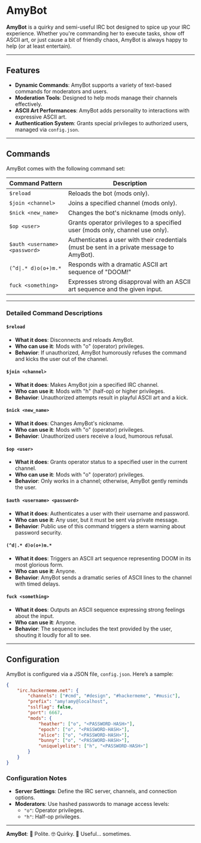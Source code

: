 
# AmyBot

**AmyBot** is a quirky and semi-useful IRC bot designed to spice up your IRC experience. Whether you're commanding her to execute tasks, show off ASCII art, or just cause a bit of friendly chaos, AmyBot is always happy to help (or at least entertain).

---

## Features

- **Dynamic Commands**: AmyBot supports a variety of text-based commands for moderators and users.
- **Moderation Tools**: Designed to help mods manage their channels effectively.
- **ASCII Art Performances**: AmyBot adds personality to interactions with expressive ASCII art.
- **Authentication System**: Grants special privileges to authorized users, managed via `config.json`.

---

## Commands

AmyBot comes with the following command set:

| Command Pattern                | Description                                                                                   |
|--------------------------------|-----------------------------------------------------------------------------------------------|
| `$reload`                      | Reloads the bot (mods only).                                                                  |
| `$join <channel>`              | Joins a specified channel (mods only).                                                       |
| `$nick <new_name>`             | Changes the bot's nickname (mods only).                                                      |
| `$op <user>`                   | Grants operator privileges to a specified user (mods only, channel use only).                |
| `$auth <username> <password>`  | Authenticates a user with their credentials (must be sent in a private message to AmyBot).    |
| `(^d\|.* d)o(o+)m.*`            | Responds with a dramatic ASCII art sequence of "DOOM!"                                       |
| `fuck <something>`             | Expresses strong disapproval with an ASCII art sequence and the given input.                 |

---

### Detailed Command Descriptions

#### `$reload`
- **What it does**: Disconnects and reloads AmyBot.
- **Who can use it**: Mods with "o" (operator) privileges.
- **Behavior**: If unauthorized, AmyBot humorously refuses the command and kicks the user out of the channel.

#### `$join <channel>`
- **What it does**: Makes AmyBot join a specified IRC channel.
- **Who can use it**: Mods with "h" (half-op) or higher privileges.
- **Behavior**: Unauthorized attempts result in playful ASCII art and a kick.

#### `$nick <new_name>`
- **What it does**: Changes AmyBot's nickname.
- **Who can use it**: Mods with "o" (operator) privileges.
- **Behavior**: Unauthorized users receive a loud, humorous refusal.

#### `$op <user>`
- **What it does**: Grants operator status to a specified user in the current channel.
- **Who can use it**: Mods with "o" (operator) privileges.
- **Behavior**: Only works in a channel; otherwise, AmyBot gently reminds the user.

#### `$auth <username> <password>`
- **What it does**: Authenticates a user with their username and password.
- **Who can use it**: Any user, but it must be sent via private message.
- **Behavior**: Public use of this command triggers a stern warning about password security.

#### `(^d|.* d)o(o+)m.*`
- **What it does**: Triggers an ASCII art sequence representing DOOM in its most glorious form.
- **Who can use it**: Anyone.
- **Behavior**: AmyBot sends a dramatic series of ASCII lines to the channel with timed delays.

#### `fuck <something>`
- **What it does**: Outputs an ASCII sequence expressing strong feelings about the input.
- **Who can use it**: Anyone.
- **Behavior**: The sequence includes the text provided by the user, shouting it loudly for all to see.

---

## Configuration

AmyBot is configured via a JSON file, `config.json`. Here’s a sample:

```json
{
    "irc.hackermeme.net": {
        "channels": ["#cmd", "#design", "#hackermeme", "#music"],
        "prefix": "amy!amy@localhost",
        "sslflag": false,
        "port": 6667,
        "mods": {
            "heather": ["o", "<PASSWORD-HASH>"],
            "epoch": ["o", "<PASSWORD-HASH>"],
            "alice": ["o", "<PASSWORD-HASH>"],
            "bunny": ["o", "<PASSWORD-HASH>"],
            "uniquelyelite": ["h", "<PASSWORD-HASH>"]
        }
    }
}
```

### Configuration Notes
- **Server Settings**: Define the IRC server, channels, and connection options.
- **Moderators**: Use hashed passwords to manage access levels:
  - `"o"`: Operator privileges.
  - `"h"`: Half-op privileges.

---

**AmyBot**: 🤗 Polite. 🤓 Quirky. 🌟 Useful... sometimes.